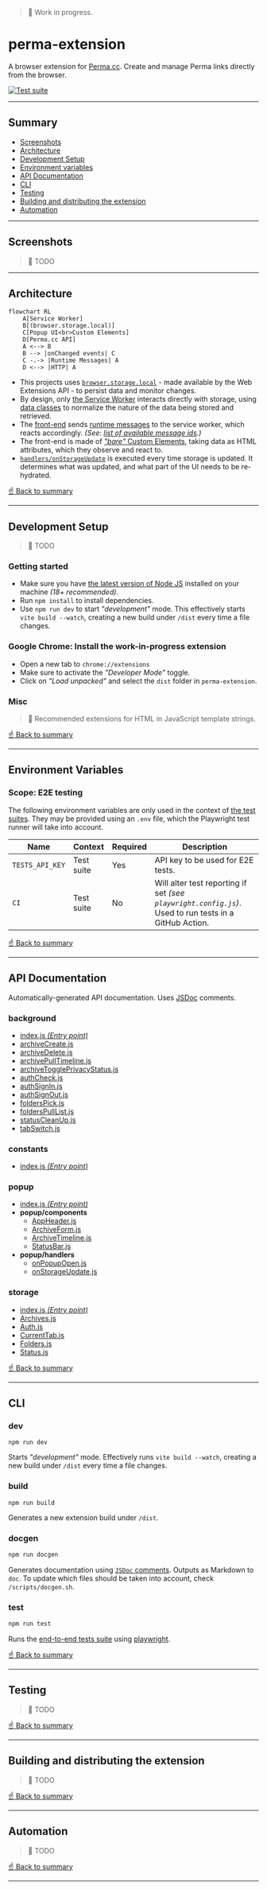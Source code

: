 > 🚧 Work in progress.

# perma-extension
A browser extension for [Perma.cc](https://perma.cc/). Create and manage Perma links directly from the browser.

[![Test suite](https://github.com/harvard-lil/perma-extension/actions/workflows/playwright.yml/badge.svg)](https://github.com/harvard-lil/perma-extension/actions/workflows/playwright.yml)

---

## Summary
- [Screenshots](#screenshots)
- [Architecture](#architecture)
- [Development Setup](#development-setup)
- [Environment variables](#environment-variables)
- [API Documentation](#api-documentation)
- [CLI](#cli)
- [Testing](#testing)
- [Building and distributing the extension](#building-and-distributing-the-extension)
- [Automation](#automation)

---

## Screenshots

> 🚧 TODO

---

## Architecture

```mermaid
flowchart RL
    A[Service Worker]
    B[(browser.storage.local)]
    C[Popup UI<br>Custom Elements]
    D[Perma.cc API]
    A <--> B 
    B --> |onChanged events| C
    C -.-> |Runtime Messages| A
    D <--> |HTTP| A 
```

- This projects uses [`browser.storage.local`](https://developer.mozilla.org/en-US/docs/Mozilla/Add-ons/WebExtensions/API/storage/local) - made available by the Web Extensions API - to persist data and monitor changes. 
- By design, only [the Service Worker](/src/background/index.js) interacts directly with storage, using [data classes](/src/storage/) to normalize the nature of the data being stored and retrieved. 
- The [front-end](/src/popup/) sends [runtime messages](https://developer.mozilla.org/en-US/docs/Mozilla/Add-ons/WebExtensions/API/runtime/sendMessage) to the service worker, which reacts accordingly. _(See: [list of available message ids](/docs/constants/index.md#module_constants.MESSAGE_IDS).)_
- The front-end is made of [_"bare"_ Custom Elements](https://javascript.info/custom-elements), taking data as HTML attributes, which they observe and react to. 
- [`handlers/onStorageUpdate`](/src/popup/handlers/onStorageUpdate.js) is executed every time storage is updated. It determines what was updated, and what part of the UI needs to be re-hydrated.

[☝️ Back to summary](#summary)

---

## Development Setup

> 🚧 TODO

### Getting started
- Make sure you have [the latest version of Node JS](https://nodejs.org/en/) installed on your machine _(18+ recommended)_.
- Run `npm install` to install dependencies.
- Use `npm run dev` to start _"development"_ mode. This effectively starts `vite build --watch`, creating a new build under `/dist` every time a file changes.

### Google Chrome: Install the work-in-progress extension
- Open a new tab to `chrome://extensions`
- Make sure to activate the _"Developer Mode"_ toggle.
- Click on _"Load unpacked"_ and select the `dist` folder in `perma-extension`.

### Misc
> 🚧 Recommended extensions for HTML in JavaScript template strings.

[☝️ Back to summary](#summary)

---

## Environment Variables

### Scope: E2E testing
The following environment variables are only used in the context of [the test suites](#testing).
They may be provided using an `.env` file, which the Playwright test runner will take into account. 

| Name | Context | Required | Description |
| --- | --- | --- | --- |
| `TESTS_API_KEY` | Test suite | Yes | API key to be used for E2E tests. |
| `CI` | Test suite | No | Will alter test reporting if set _(see `playwright.config.js`)_. Used to run tests in a GitHub Action. | 

[☝️ Back to summary](#summary)

---

## API Documentation

Automatically-generated API documentation. Uses [JSDoc](https://jsdoc.app/) comments.

### background
- [index.js _(Entry point)_](/doc/background/index.md)
- [archiveCreate.js](/doc/background/archiveCreate.md)
- [archiveDelete.js](/doc/background/archiveDelete.md)
- [archivePullTimeline.js](/doc/background/archivePullTimeline.md)
- [archiveTogglePrivacyStatus.js](/doc/background/archiveTogglePrivacyStatus.md)
- [authCheck.js](/doc/background/authCheck.md)
- [authSignIn.js](/doc/background/authSignIn.md)
- [authSignOut.js](/doc/background/authSignOut.md)
- [foldersPick.js](/doc/background/foldersPick.md)
- [foldersPullList.js](/doc/background/foldersPullList.md)
- [statusCleanUp.js](/doc/background/statusCleanUp.md)
- [tabSwitch.js](/doc/background/tabSwitch.md)

### constants
- [index.js _(Entry point)_](/doc/constants/index.md)

### popup
- [index.js _(Entry point)_](/doc/popup/index.md)
- **popup/components**
  - [AppHeader.js](/doc/popup/components/AppHeader.md)
  - [ArchiveForm.js](/doc/popup/components/ArchiveForm.md)
  - [ArchiveTimeline.js](/doc/popup/components/ArchiveTimeline.md)
  - [StatusBar.js](/doc/popup/components/StatusBar.md)
- **popup/handlers**
  - [onPopupOpen.js](/doc/popup/handlers/onPopupOpen.md)
  - [onStorageUpdate.js](/doc/popup/handlers/onStorageUpdate.md)

### storage
- [index.js _(Entry point)_](/doc/storage/index.md)
- [Archives.js](/doc/storage/Archives.md)
- [Auth.js](/doc/storage/Auth.md)
- [CurrentTab.js](/doc/storage/CurrentTab.md)
- [Folders.js](/doc/storage/Folders.md)
- [Status.js](/doc/storage/Status.md)

[☝️ Back to summary](#summary)

---

## CLI

### dev
```
npm run dev
```

Starts _"development"_ mode.  Effectively runs `vite build --watch`, creating a new build under `/dist` every time a file changes. 

### build 
```
npm run build
```

Generates a new extension build under `/dist`.

### docgen
```bash
npm run docgen
```

Generates documentation using [`JSDoc` comments](https://jsdoc.app/). Outputs as Markdown to `doc`.
To update which files should be taken into account, check `/scripts/docgen.sh`.

### test
```bash
npm run test
```

Runs the [end-to-end tests suite](#testing) using [playwright](https://playwright.dev/).

[☝️ Back to summary](#summary)

---

## Testing

> 🚧 TODO

[☝️ Back to summary](#summary)

---

## Building and distributing the extension

> 🚧 TODO

[☝️ Back to summary](#summary)

---

## Automation

> 🚧 TODO

[☝️ Back to summary](#summary)

---